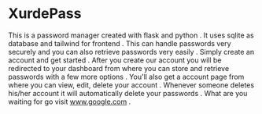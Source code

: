 # XurdePass
This is a password manager created with flask and python . It uses sqlite as database and tailwind for frontend . This can handle passwords very securely and you can also retrieve passwords very easily . Simply create an account and get started . After you create our account you will be redirected to your dashboard from where you can store and retrieve passwords with a few more options . You'll also get a account page from where you can view, edit, delete your account . Whenever someone deletes 
his/her account it will automatically delete your passwords . What are you waiting for go visit www.google.com .
